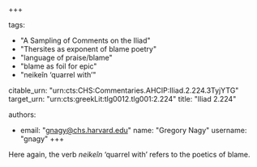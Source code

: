 +++

tags:
- "A Sampling of Comments on the Iliad"
- "Thersites as exponent of blame poetry"
- "language of praise/blame"
- "blame as foil for epic"
- "neikeîn ‘quarrel with’"

citable_urn: "urn:cts:CHS:Commentaries.AHCIP:Iliad.2.224.3TyjYTG"
target_urn: "urn:cts:greekLit:tlg0012.tlg001:2.224"
title: "Iliad 2.224"

authors:
- email: "gnagy@chs.harvard.edu"
  name: "Gregory Nagy"
  username: "gnagy"
+++

<p>Here again, the verb <em>neikeîn</em> ‘quarrel with’ refers to the poetics of blame.  </p>